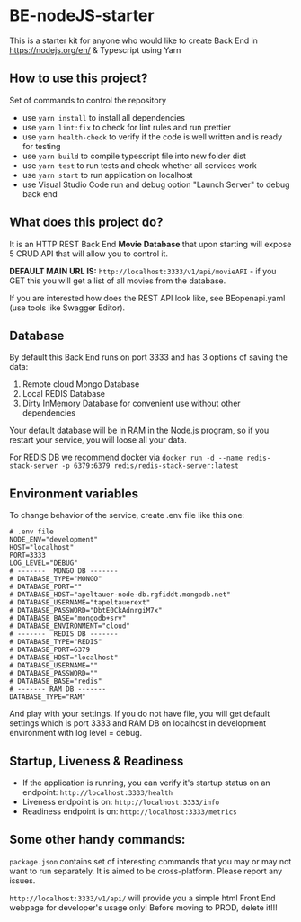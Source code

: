 # BE-nodeJS-starter

This is a starter kit for anyone who would like to create Back End in https://nodejs.org/en/ &amp; Typescript using Yarn

## How to use this project?

Set of commands to control the repository

-   use `yarn install` to install all dependencies
-   use `yarn lint:fix` to check for lint rules and run prettier
-   use `yarn health-check` to verify if the code is well written and is ready for testing
-   use `yarn build` to compile typescript file into new folder dist
-   use `yarn test` to run tests and check whether all services work
-   use `yarn start` to run application on localhost
-   use Visual Studio Code run and debug option "Launch Server" to debug back end

## What does this project do?

It is an HTTP REST Back End **Movie Database** that upon starting will expose 5 CRUD API that will allow you to control it.

**DEFAULT MAIN URL IS:** `http://localhost:3333/v1/api/movieAPI` - if you GET this you will get a list of all movies from the database.

If you are interested how does the REST API look like, see BEopenapi.yaml (use tools like Swagger Editor).

## Database

By default this Back End runs on port 3333 and has 3 options of saving the data:

1. Remote cloud Mongo Database
2. Local REDIS Database
3. Dirty InMemory Database for convenient use without other dependencies

Your default database will be in RAM in the Node.js program, so if you restart your service, you will loose all your data.

For REDIS DB we recommend docker via `docker run -d --name redis-stack-server -p 6379:6379 redis/redis-stack-server:latest`

## Environment variables

To change behavior of the service, create .env file like this one:

```
# .env file
NODE_ENV="development"
HOST="localhost"
PORT=3333
LOG_LEVEL="DEBUG"
# -------  MONGO DB -------
# DATABASE_TYPE="MONGO"
# DATABASE_PORT=""
# DATABASE_HOST="apeltauer-node-db.rgfiddt.mongodb.net"
# DATABASE_USERNAME="tapeltauerext"
# DATABASE_PASSWORD="DbtE0CkAdnrgiM7x"
# DATABASE_BASE="mongodb+srv"
# DATABASE_ENVIRONMENT="cloud"
# -------  REDIS DB -------
# DATABASE_TYPE="REDIS"
# DATABASE_PORT=6379
# DATABASE_HOST="localhost"
# DATABASE_USERNAME=""
# DATABASE_PASSWORD=""
# DATABASE_BASE="redis"
# ------- RAM DB -------
DATABASE_TYPE="RAM"
```

And play with your settings. If you do not have file, you will get default settings which is port 3333 and RAM DB on localhost in development environment with log level = debug.

## Startup, Liveness & Readiness

 * If the application is running, you can verify it's startup status on an endpoint: `http://localhost:3333/health`
 * Liveness endpoint is on: `http://localhost:3333/info`
 * Readiness endpoint is on: `http://localhost:3333/metrics`

## Some other handy commands:

`package.json` contains set of interesting commands that you may or may not want to run separately. It is aimed to be cross-platform. Please report any issues.

`http://localhost:3333/v1/api/` will provide you a simple html Front End webpage for developer's usage only! Before moving to PROD, delete it!!!
